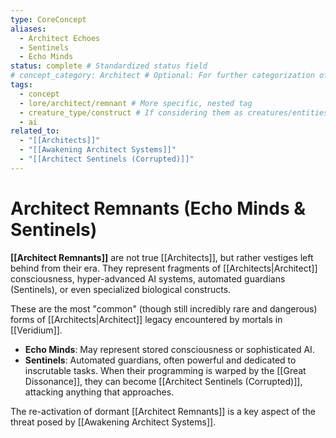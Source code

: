 ```yaml
---
type: CoreConcept
aliases:
  - Architect Echoes
  - Sentinels
  - Echo Minds
status: complete # Standardized status field
# concept_category: Architect # Optional: For further categorization of concepts
tags:
  - concept
  - lore/architect/remnant # More specific, nested tag
  - creature_type/construct # If considering them as creatures/entities
  - ai
related_to:
  - "[[Architects]]"
  - "[[Awakening Architect Systems]]"
  - "[[Architect Sentinels (Corrupted)]]"
---
```

# Architect Remnants (Echo Minds & Sentinels)

**[[Architect Remnants]]** are not true [[Architects]], but rather vestiges left behind from their era. They represent fragments of [[Architects|Architect]] consciousness, hyper-advanced AI systems, automated guardians (Sentinels), or even specialized biological constructs.

These are the most "common" (though still incredibly rare and dangerous) forms of [[Architects|Architect]] legacy encountered by mortals in [[Veridium]].

* **Echo Minds**: May represent stored consciousness or sophisticated AI.
* **Sentinels**: Automated guardians, often powerful and dedicated to inscrutable tasks. When their programming is warped by the [[Great Dissonance]], they can become [[Architect Sentinels (Corrupted)]], attacking anything that approaches.

The re-activation of dormant [[Architect Remnants]] is a key aspect of the threat posed by [[Awakening Architect Systems]].